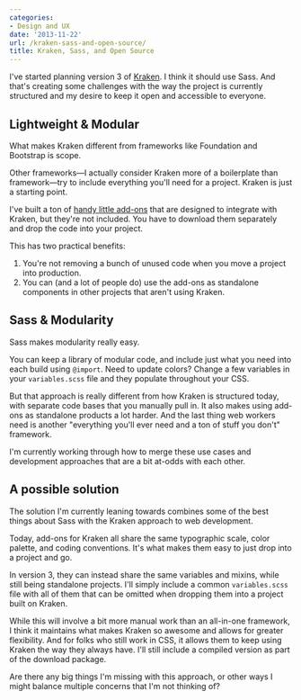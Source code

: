 ```yaml
---
categories:
- Design and UX
date: '2013-11-22'
url: /kraken-sass-and-open-source/
title: Kraken, Sass, and Open Source
---
```


I've started planning version 3 of <a href="http://cferdinandi.github.io/kraken/">Kraken</a>. I think it should use Sass. And that's creating some challenges with the way the project is currently structured and my desire to keep it open and accessible to everyone.

<!--more-->

<h2>Lightweight &amp; Modular</h2>

What makes Kraken different from frameworks like Foundation and Bootstrap is scope.

Other frameworks&mdash;I actually consider Kraken more of a boilerplate than framework&mdash;try to include everything you'll need for a project. Kraken is just a starting point.

I've built a ton of <a href="http://cferdinandi.github.io/kraken/addons.html">handy little add-ons</a> that are designed to integrate with Kraken, but they're not included. You have to download them separately and drop the code into your project.

This has two practical benefits:

<ol>
<li>You're not removing a bunch of unused code when you move a project into production.</li>
<li>You can (and a lot of people do) use the add-ons as standalone components in other projects that aren't using Kraken.</li>
</ol>

<h2>Sass &amp; Modularity</h2>

Sass makes modularity really easy.

You can keep a library of modular code, and include just what you need into each build using <code>@import</code>. Need to update colors? Change a few variables in your <code>variables.scss</code> file and they populate throughout your CSS.

But that approach is really different from how Kraken is structured today, with separate code bases that you manually pull in. It also makes using add-ons as standalone products a lot harder. And the last thing web workers need is another "everything you'll ever need and a ton of stuff you don't" framework.

I'm currently working through how to merge these use cases and development approaches that are a bit at-odds with each other.

<h2>A possible solution</h2>

The solution I'm currently leaning towards combines some of the best things about Sass with the Kraken approach to web development.

Today, add-ons for Kraken all share the same typographic scale, color palette, and coding conventions. It's what makes them easy to just drop into a project and go.

In version 3, they can instead share the same variables and mixins, while still being standalone projects. I'll simply include a common <code>variables.scss</code> file with all of them that can be omitted when dropping them into a project built on Kraken.

While this will involve a bit more manual work than an all-in-one framework, I think it maintains what makes Kraken so awesome and allows for greater flexibility. And for folks who still work in CSS, it allows them to keep using Kraken the way they always have. I'll still include a compiled version as part of the download package.

Are there any big things I'm missing with this approach, or other ways I might balance multiple concerns that I'm not thinking of?